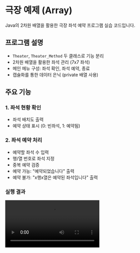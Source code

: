 # 극장 예제 (Array)
Java의 2차원 배열을 활용한 극장 좌석 예약 프로그램 실습 코드입니다.

## 프로그램 설명
- `Theater`, `Theater_Method` 두 클래스로 기능 분리
- 2차원 배열을 활용한 좌석 관리 (7x7 좌석)
- 메인 메뉴 구성: 좌석 확인, 좌석 예약, 종료
- 캡슐화를 통한 데이터 은닉 (private 배열 사용)

## 주요 기능
### 1. 좌석 현황 확인
- 좌석 배치도 출력 
- 예약 상태 표시 (0: 빈좌석, 1: 예약됨)

### 2. 좌석 예약 처리
- 예약할 좌석 수 입력
- 행/열 번호로 좌석 지정
- 중복 예약 검증
 - 예약 가능: "예약되었습니다" 출력
 - 예약 불가: "x행x열은 예약된 좌석입니다" 출력

### 실행 결과
![Theater](/images/Theater.mp4)
